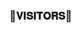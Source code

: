 ### 🌷𝐕𝐈𝐒𝐈𝐓𝐎𝐑𝐒🌷

<!--
✨ᴛʜɪs ʀᴇᴘᴏ ɪs ғᴏʀᴋᴇᴅ ғʀᴏᴍ **itszshivam/itszshivam** ᴇᴅɪᴛᴇᴅ ᴀɴᴅ ʙʀᴏᴜɢʜᴛ ᴛᴏ ʏᴏᴜ ʙʏ ᴛᴇᴀᴍ ᴄʏʙᴇʀᴅʀᴀɢᴏɴs✨.
<p

<h1 align="center"><b> 𝕾𝖕𝖊𝖈𝖙𝖗𝖊 𝙓 𝕾𝖕𝖆𝖒🔥</b></h1>

<h4 align="center"> 𝐓𝐇𝐄 𝐏𝐎𝐖𝐄𝐑𝐅𝐔𝐋 𝐒𝐏𝐀𝐌𝐁𝐎𝐓𝐒</h4>

<p align="center"><a href="https://t.me/itsz_shivam"><img src="https://telegra.ph/file/2b47da71aa223350b3076.jpg" width="400"></a></p>


> ⭐️ Thanks to everyone for using THIS SPECTRE SPAM BOT, That is the greatest pleasure we have !

<br>

- ⚠️ Do not forget to fork this repo. Else error can occur in deployment.

# ᴅᴇᴘʟᴏʏᴍᴇɴᴛ


<details>
<summary><b>ᴅᴇᴘʟᴏʏ ᴛᴏ ʜᴇʀᴏᴋᴜ</b></summary>
<br>

[![Deploy](https://www.herokucdn.com/deploy/button.svg)](https://dashboard.heroku.com/new?template=https://github.com/itszshivam/Sk_spambot)

</details>


<details>
<summary><b>ᴅᴇᴘʟᴏʏ ᴛᴏ ᴋᴏʏᴇʙ</b></summary>
<br>

[![Deploy to Koyeb](https://www.koyeb.com/static/images/deploy/button.svg)](https://app.koyeb.com/deploy?type=git&repository=&branch=name&name=thealtron)

</details>


# Rᴇǫᴜɪʀᴇᴍᴇɴᴛs

- `10 BOT-TOKENS`

- `OWNER-ID`


# ꜱᴜᴘᴘᴏʀᴛ ✨
<a href="https://t.me/fun_here"><img src="https://img.shields.io/badge/Join-Telegram%20Channel-red.svg?logo=Telegram"></a>